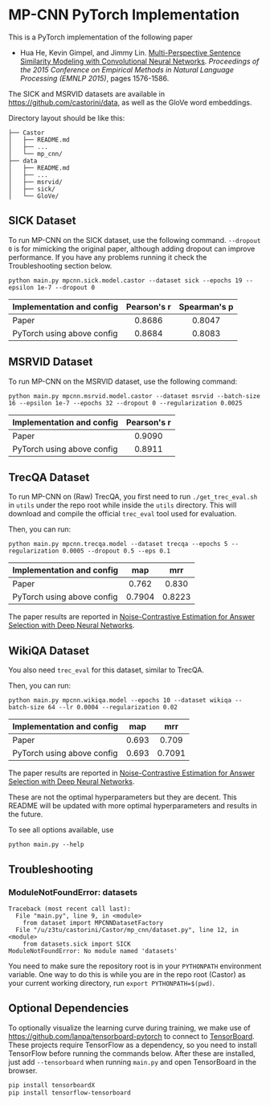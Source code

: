# MP-CNN PyTorch Implementation

This is a PyTorch implementation of the following paper

* Hua He, Kevin Gimpel, and Jimmy Lin. [Multi-Perspective Sentence Similarity Modeling with Convolutional Neural Networks](http://aclweb.org/anthology/D/D15/D15-1181.pdf). *Proceedings of the 2015 Conference on Empirical Methods in Natural Language Processing (EMNLP 2015)*, pages 1576-1586.

The SICK and MSRVID datasets are available in https://github.com/castorini/data, as well as the GloVe word embeddings.

Directory layout should be like this:
```
├── Castor
│   ├── README.md
│   ├── ...
│   └── mp_cnn/
├── data
│   ├── README.md
│   ├── ...
│   ├── msrvid/
│   ├── sick/
│   └── GloVe/
```

## SICK Dataset

To run MP-CNN on the SICK dataset, use the following command. `--dropout 0` is for mimicking the original paper, although adding dropout can improve performance. If you have any problems running it check the Troubleshooting section below.

```
python main.py mpcnn.sick.model.castor --dataset sick --epochs 19 --epsilon 1e-7 --dropout 0
```

| Implementation and config        | Pearson's r   | Spearman's p  |
| -------------------------------- |:-------------:|:-------------:|
| Paper                            | 0.8686        |   0.8047      |
| PyTorch using above config       | 0.8684        |   0.8083      |

## MSRVID Dataset

To run MP-CNN on the MSRVID dataset, use the following command:
```
python main.py mpcnn.msrvid.model.castor --dataset msrvid --batch-size 16 --epsilon 1e-7 --epochs 32 --dropout 0 --regularization 0.0025
```

| Implementation and config        | Pearson's r   |
| -------------------------------- |:-------------:|
| Paper                            | 0.9090        |
| PyTorch using above config       | 0.8911        |

## TrecQA Dataset

To run MP-CNN on (Raw) TrecQA, you first need to run `./get_trec_eval.sh` in `utils` under the repo root while inside the `utils` directory. This will download and compile the official `trec_eval` tool used for evaluation.

Then, you can run:
```
python main.py mpcnn.trecqa.model --dataset trecqa --epochs 5 --regularization 0.0005 --dropout 0.5 --eps 0.1
```

| Implementation and config        | map    | mrr    |
| -------------------------------- |:------:|:------:|
| Paper                            | 0.762  | 0.830  |
| PyTorch using above config       | 0.7904 | 0.8223 |

The paper results are reported in [Noise-Contrastive Estimation for Answer Selection with Deep Neural Networks](https://dl.acm.org/citation.cfm?id=2983872).

## WikiQA Dataset

You also need `trec_eval` for this dataset, similar to TrecQA.

Then, you can run:
```
python main.py mpcnn.wikiqa.model --epochs 10 --dataset wikiqa --batch-size 64 --lr 0.0004 --regularization 0.02
```
| Implementation and config        | map    | mrr    |
| -------------------------------- |:------:|:------:|
| Paper                            | 0.693  | 0.709  |
| PyTorch using above config       | 0.693  | 0.7091 |

The paper results are reported in [Noise-Contrastive Estimation for Answer Selection with Deep Neural Networks](https://dl.acm.org/citation.cfm?id=2983872).


These are not the optimal hyperparameters but they are decent. This README will be updated with more optimal hyperparameters and results in the future.

To see all options available, use
```
python main.py --help
```

## Troubleshooting

### ModuleNotFoundError: datasets
```
Traceback (most recent call last):
  File "main.py", line 9, in <module>
    from dataset import MPCNNDatasetFactory
  File "/u/z3tu/castorini/Castor/mp_cnn/dataset.py", line 12, in <module>
    from datasets.sick import SICK
ModuleNotFoundError: No module named 'datasets'
```

You need to make sure the repository root is in your `PYTHONPATH` environment variable. One way to do this is while you are in the repo root (Castor) as your current working directory, run `export PYTHONPATH=$(pwd)`.

## Optional Dependencies

To optionally visualize the learning curve during training, we make use of https://github.com/lanpa/tensorboard-pytorch to connect to [TensorBoard](https://github.com/tensorflow/tensorboard). These projects require TensorFlow as a dependency, so you need to install TensorFlow before running the commands below. After these are installed, just add `--tensorboard` when running `main.py` and open TensorBoard in the browser.

```sh
pip install tensorboardX
pip install tensorflow-tensorboard
```

